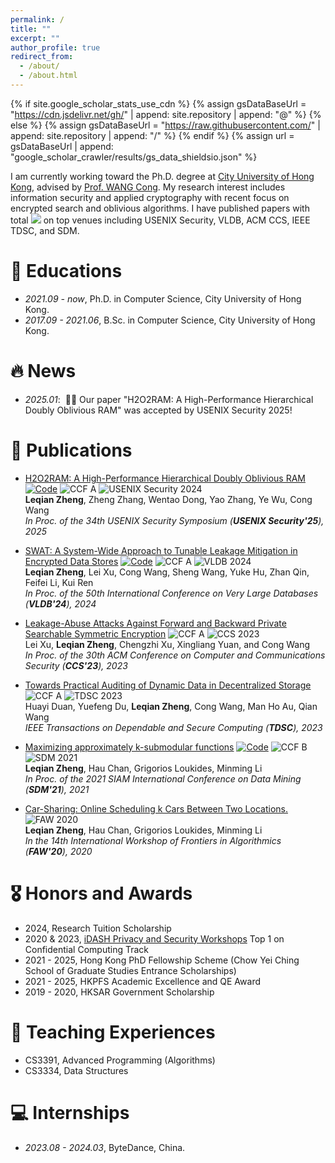 ```yaml
---
permalink: /
title: ""
excerpt: ""
author_profile: true
redirect_from: 
  - /about/
  - /about.html
---
```


{% if site.google_scholar_stats_use_cdn %}
{% assign gsDataBaseUrl = "https://cdn.jsdelivr.net/gh/" | append: site.repository | append: "@" %}
{% else %}
{% assign gsDataBaseUrl = "https://raw.githubusercontent.com/" | append: site.repository | append: "/" %}
{% endif %}
{% assign url = gsDataBaseUrl | append: "google_scholar_crawler/results/gs_data_shieldsio.json" %}

<span class='show_paper_citations' id='O3Sn6RwAAAAJ'></span>

I am currently working toward the Ph.D. degree at [City University of Hong Kong](https://www.cityu.edu.hk/), advised by [Prof. WANG Cong](https://cyber.cs.cityu.edu.hk/en/home/index.html). My research interest includes information security and applied cryptography with recent focus on encrypted search and oblivious algorithms. I have published papers with total <a href='https://scholar.google.com/citations?user=O3Sn6RwAAAAJ'><img src="https://img.shields.io/endpoint?url={{ url | url_encode }}&logo=Google%20Scholar&labelColor=f6f6f6&color=9cf&style=flat&label=citations"></a> on top venues including USENIX Security, VLDB, ACM CCS, IEEE TDSC, and SDM.  


# 📖 Educations
- *2021.09 - now*, Ph.D. in Computer Science, City University of Hong Kong.
- *2017.09 - 2021.06*, B.Sc. in Computer Science, City University of Hong Kong.

# 🔥 News
- *2025.01*: &nbsp;🎉🎉 Our paper "H2O2RAM: A High-Performance Hierarchical Doubly Oblivious RAM" was accepted by USENIX Security 2025!

# 📝 Publications 

- [H2O2RAM: A High-Performance Hierarchical Doubly Oblivious RAM](https://arxiv.org/abs/2409.07167)  <a href="https://github.com/55199789/H2O2RAM">![Code](https://img.shields.io/badge/GitHub-code-blue)</a> ![CCF A](https://img.shields.io/badge/CCF-A-red?style=flat-square) ![USENIX Security 2024](https://img.shields.io/badge/USENIX_Security-2025-blue?style=flat-square)   
  **Leqian Zheng**, Zheng Zhang, Wentao Dong, Yao Zhang, Ye Wu, Cong Wang    
  *In Proc. of the 34th USENIX Security Symposium (**USENIX Security'25**), 2025*  

- [SWAT: A System-Wide Approach to Tunable Leakage Mitigation in Encrypted Data Stores](https://arxiv.org/abs/2306.16851)   <a href="https://github.com/55199789/SWAT">![Code](https://img.shields.io/badge/GitHub-code-blue)</a> ![CCF A](https://img.shields.io/badge/CCF-A-red?style=flat-square) ![VLDB 2024](https://img.shields.io/badge/VLDB-2024-blue?style=flat-square)   
  **Leqian Zheng**, Lei Xu, Cong Wang, Sheng Wang, Yuke Hu, Zhan Qin, Feifei Li, Kui Ren  
  *In Proc. of the 50th International Conference on Very Large Databases (**VLDB'24**), 2024*  

- [Leakage-Abuse Attacks Against Forward and Backward Private Searchable Symmetric Encryption](https://arxiv.org/abs/2309.04697) ![CCF A](https://img.shields.io/badge/CCF-A-red?style=flat-square) ![CCS 2023](https://img.shields.io/badge/CCS-2023-blue?style=flat-square)   
  Lei Xu, **Leqian Zheng**, Chengzhi Xu, Xingliang Yuan, and Cong Wang  
  *In Proc. of the 30th ACM Conference on Computer and Communications Security (**CCS'23**), 2023*  

- [Towards Practical Auditing of Dynamic Data in Decentralized Storage](https://ieeexplore.ieee.org/abstract/document/9681281) ![CCF A](https://img.shields.io/badge/CCF-A-red?style=flat-square) ![TDSC 2023](https://img.shields.io/badge/TDSC-2023-blue?style=flat-square)   
  Huayi Duan, Yuefeng Du, **Leqian Zheng**, Cong Wang, Man Ho Au, Qian Wang  
  *IEEE Transactions on Dependable and Secure Computing (**TDSC**), 2023*  

- [Maximizing approximately k-submodular functions](https://arxiv.org/abs/2101.07157)   <a href="https://github.com/55199789/approx_kSubmodular">![Code](https://img.shields.io/badge/GitHub-code-blue)</a> ![CCF B](https://img.shields.io/badge/CCF-B-red?style=flat-square) ![SDM 2021](https://img.shields.io/badge/SDM-2021-blue?style=flat-square)   
  **Leqian Zheng**, Hau Chan, Grigorios Loukides, Minming Li     
  *In Proc. of the 2021 SIAM International Conference on Data Mining (**SDM'21**), 2021*  

- [Car-Sharing: Online Scheduling k Cars Between Two Locations.](https://dl.acm.org/doi/abs/10.1007/978-3-030-59901-0_5) ![FAW  2020](https://img.shields.io/badge/FAW-2020-blue?style=flat-square)   
  **Leqian Zheng**, Hau Chan, Grigorios Loukides, Minming Li     
  *In the 14th International Workshop of Frontiers in Algorithmics (**FAW'20**), 2020*  


# 🎖 Honors and Awards

- 2024, Research Tuition Scholarship
- 2020 & 2023, [iDASH Privacy and Security Workshops](https://www.humangenomeprivacy.org/) Top 1 on Confidential Computing Track 
- 2021 - 2025, Hong Kong PhD Fellowship Scheme (Chow Yei Ching School of Graduate Studies Entrance Scholarships)
- 2021 - 2025, HKPFS Academic Excellence and QE Award
- 2019 - 2020, HKSAR Government Scholarship

<!-- # 💬 Invited Talks
- *2021.06*, Lorem ipsum dolor sit amet, consectetur adipiscing elit. Vivamus ornare aliquet ipsum, ac tempus justo dapibus sit amet. 
- *2021.03*, Lorem ipsum dolor sit amet, consectetur adipiscing elit. Vivamus ornare aliquet ipsum, ac tempus justo dapibus sit amet.  \| [\[video\]](https://github.com/) -->

# 📖 Teaching Experiences
- CS3391, Advanced Programming (Algorithms)
- CS3334, Data Structures

# 💻 Internships
- *2023.08 - 2024.03*, ByteDance, China.